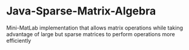 # Java-Sparse-Matrix-Algebra
Mini-MatLab implementation that allows matrix operations while taking advantage of large but sparse matrices to perform operations more efficiently
